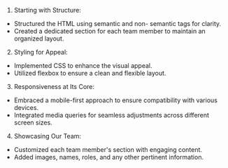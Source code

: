 1. Starting with Structure:
- Structured the HTML using semantic and non- semantic tags for clarity.
- Created a dedicated section for each team member to maintain an organized layout.

2. Styling for Appeal:
- Implemented CSS to enhance the visual appeal.
- Utilized flexbox to ensure a clean and flexible layout.

3. Responsiveness at Its Core:
- Embraced a mobile-first approach to ensure compatibility with various devices.
- Integrated media queries for seamless adjustments across different screen sizes.

4. Showcasing Our Team:
- Customized each team member's section with engaging content.
- Added images, names, roles, and any other pertinent information.
